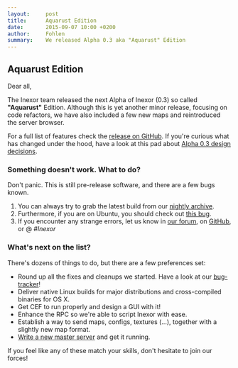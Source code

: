 ```yaml
---
layout:     post
title:      Aquarust Edition
date:       2015-09-07 10:00 +0200
author:     Fohlen
summary:    We released Alpha 0.3 aka "Aquarust" Edition
---
```


## Aquarust Edition
Dear all,

The Inexor team released the next Alpha of Inexor (0.3) so called __"Aquarust"__ Edition.
Although this is yet another minor release, focusing on code refactors, we have also included a few new maps and reintroduced the server browser.

For a full list of features check the [release on GitHub](https://github.com/inexorgame/inexor-core/releases/tag/0.3.0-alpha).
If you're curious what has changed under the hood, have a look at this pad about [Alpha 0.3 design decisions](https://pad.inexor.org/p/Alpha3_Design_Decisions).

### Something doesn't work. What to do?
Don't panic. This is still pre-release software, and there are a few bugs known.

1. You can always try to grab the latest build from our [nightly archive](http://nightly.inexor.org).
2. Furthermore, if you are on Ubuntu, you should check out [this bug](https://github.com/inexorgame/inexor-core/issues/209).
3. If you encounter any strange errors, let us know in [our forum](https://community.inexor.org), on [GitHub](https://github.com/inexorgame), or @ _#Inexor_

### What's next on the list?
There's dozens of things to do, but there are a few preferences set:

* Round up all the fixes and cleanups we started. Have a look at our [bug-tracker](https://github.com/inexorgame/inexor-core/issues)!
* Deliver native Linux builds for major distributions and cross-compiled binaries for OS X.
* Get CEF to run properly and design a GUI with it!
* Enhance the RPC so we're able to script Inexor with ease.
* Establish a way to send maps, configs, textures (...), together with a slightly new map format.
* [Write a new master server](https://github.com/inexorgame/inexor-core/issues/20) and get it running.

If you feel like any of these match your skills, don't hesitate to join our forces!
